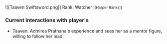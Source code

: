 ![[Taaven Swiftsword.png]] 
Rank: Watcher <small> [[Harper Ranks]]<big>

### Current Interactions with player's
- Taaven: Admires Prathana's experience and sees her as a mentor figure, willing to follow her lead.